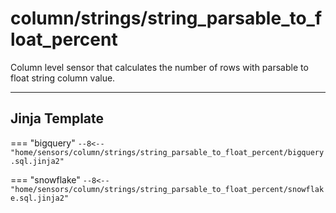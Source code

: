 # column/strings/string_parsable_to_float_percent
Column level sensor that calculates the number of rows with parsable to float string column value.
___
## Jinja Template

=== "bigquery"
    ```
    --8<-- "home/sensors/column/strings/string_parsable_to_float_percent/bigquery.sql.jinja2"
    ```

=== "snowflake"
    ```
    --8<-- "home/sensors/column/strings/string_parsable_to_float_percent/snowflake.sql.jinja2"
    ```
